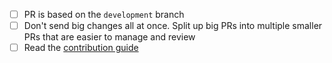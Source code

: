 - [ ] PR is based on the `development` branch
- [ ] Don't send big changes all at once. Split up big PRs into multiple smaller PRs that are easier to manage and review
- [ ] Read the [contribution guide](https://github.com/h3llrais3r/Auto-Subliminal/blob/master/.github/CONTRIBUTING.md)
